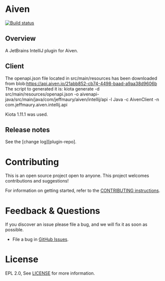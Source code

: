 # Aiven

[![Build status](https://github.com/jeffmaury/intellij-aiven/workflows/Java%20CI%20with%20Gradle/badge.svg)](https://github.com/redhat-developer/intellij-openshift-connector/actions?query=workflow%3A%22Java+CI+with+Gradle%22)


## Overview

A JetBrains IntelliJ plugin for Aiven.

## Client

The openapi.json file located in src/main/resources has been downloaded from blob:https://api.aiven.io/21abb852-cb74-4498-baad-a9aa38d9606b
The script to generated it is: kiota generate -d src/main/resources/openapi.json -o aivenapi-java/src/main/java/com/jeffmaury/aiven/intellij/api -l Java -c AivenClient -n com.jeffmaury.aiven.intellij.api

Kiota 1.11.1 was used.

## Release notes

See the [change log][plugin-repo].

Contributing
============
This is an open source project open to anyone. This project welcomes contributions and suggestions!

For information on getting started, refer to the [CONTRIBUTING instructions](CONTRIBUTING.md).


Feedback & Questions
====================
If you discover an issue please file a bug, and we will fix it as soon as possible.
* File a bug in [GitHub Issues](https://github.com/jeffmaury/intellij-aiven/issues).

License
=======
EPL 2.0, See [LICENSE](LICENSE) for more information.